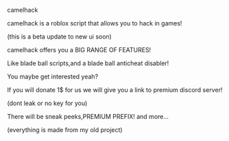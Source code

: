 camelhack

camelhack is a roblox script that allows you to hack in games!

(this is a beta update to new ui soon)

camelhack offers you a BIG RANGE OF FEATURES!

Like blade ball scripts,and a blade ball anticheat disabler!

You maybe get interested yeah?

If you will donate 1$ for us we will give you a link to premium discord server!

(dont leak or no key for you)

There will be sneak peeks,PREMIUM PREFIX! and more...

(everything is made from my old project)
